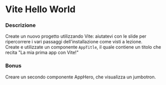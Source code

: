 # Vite Hello World

### Descrizione
Create un nuovo progetto utilizzando Vite: aiutatevi con le slide per ripercorrere i vari passaggi dell'installazione come visti a lezione.  
Create e utilizzate un componente `AppTitle`, il quale contiene un titolo che recita "La mia prima app con Vite!"

### Bonus
Creare un secondo componente AppHero, che visualizza un jumbotron.
